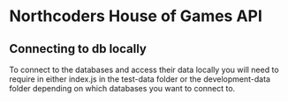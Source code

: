 # Northcoders House of Games API

## Connecting to db locally

To connect to the databases and access their data locally you will need to require in either index.js in the test-data folder or the development-data folder depending on which databases you want to connect to.
